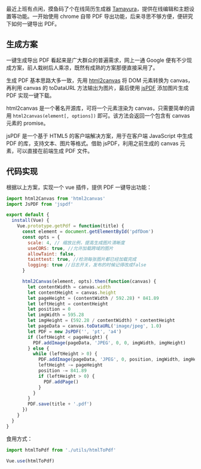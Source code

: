 最近上班有点闲，摸鱼码了个在线简历生成器 [Tamayura](https://github.com/chanshiyucx/tamayura)，提供在线编辑和主题设置等功能。一开始使用 chrome 自带 PDF 导出功能，后来寻思不够方便，便研究下如何一键导出 PDF。<!-- more -->

## 生成方案

一键生成导出 PDF 看起来是广大群众的普遍需求，网上一通 Google 便有不少现成方案，前人栽树后人乘凉，既然有成熟的方案那便直接采用了。

生成 PDF 基本思路大多一致，先用 [html2canvas](https://github.com/niklasvh/html2canvas) 将 DOM 元素转换为 canvas，再利用 canvas 的 toDataURL 方法输出为图片，最后使用 [jsPDF](https://github.com/MrRio/jsPDF) 添加图片生成 PDF 实现一键下载。

html2canvas 是一个著名开源库，可将一个元素渲染为 canvas，只需要简单的调用 `html2canvas(element[, options])` 即可。该方法会返回一个包含有 canvas 元素的 promise。

jsPDF 是一个基于 HTML5 的客户端解决方案，用于在客户端 JavaScript 中生成 PDF 的库，支持文本、图片等格式。借助 jsPDF，利用之前生成的 canvas 元素，可以直接在前端生成 PDF 文件。

## 代码实现

根据以上方案，实现一个 vue 插件，提供 PDF 一键导出功能：

```javascript
import html2Canvas from 'html2canvas'
import JsPDF from 'jspdf'

export default {
  install(Vue) {
    Vue.prototype.getPdf = function(title) {
      const element = document.getElementById('pdfDom')
      const opts = {
        scale: 4, // 缩放比例，提高生成图片清晰度
        useCORS: true, //允许加载跨域的图片
        allowTaint: false,
        tainttest: true, //检测每张图片都已经加载完成
        logging: true //日志开关，发布的时候记得改成false
      }

      html2Canvas(element, opts).then(function(canvas) {
        let contentWidth = canvas.width
        let contentHeight = canvas.height
        let pageHeight = (contentWidth / 592.28) * 841.89
        let leftHeight = contentHeight
        let position = 0
        let imgWidth = 595.28
        let imgHeight = (592.28 / contentWidth) * contentHeight
        let pageData = canvas.toDataURL('image/jpeg', 1.0)
        let PDF = new JsPDF('', 'pt', 'a4')
        if (leftHeight < pageHeight) {
          PDF.addImage(pageData, 'JPEG', 0, 0, imgWidth, imgHeight)
        } else {
          while (leftHeight > 0) {
            PDF.addImage(pageData, 'JPEG', 0, position, imgWidth, imgHeight)
            leftHeight -= pageHeight
            position -= 841.89
            if (leftHeight > 0) {
              PDF.addPage()
            }
          }
        }
        PDF.save(title + '.pdf')
      })
    }
  }
}
```

食用方式：

```javascript
import htmlToPdf from './utils/htmlToPdf'

Vue.use(htmlToPdf)
```
